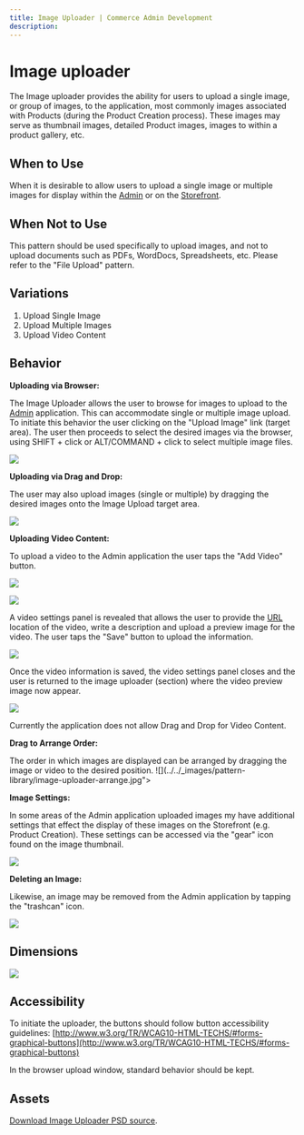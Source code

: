 ```yaml
---
title: Image Uploader | Commerce Admin Development
description: 
---
```


# Image uploader

The Image uploader provides the ability for users to upload a single image, or group of images, to the application, most commonly images associated with Products (during the Product Creation process). These images may serve as thumbnail images, detailed Product images, images to within a product gallery, etc.

## When to Use

When it is desirable to allow users to upload a single image or multiple images for display within the [Admin](https://glossary.magento.com/magento-admin) or on the [Storefront](https://glossary.magento.com/storefront).

## When Not to Use

This pattern should be used specifically to upload images, and not to upload documents such as PDFs, WordDocs, Spreadsheets, etc. Please refer to the "File Upload" pattern.

## Variations

1. Upload Single Image
1. Upload Multiple Images
1. Upload Video Content

## Behavior

**Uploading via Browser:**

The Image Uploader allows the user to browse for images to upload to the [Admin](https://glossary.magento.com/admin) application. This can accommodate single or multiple image upload. To initiate this behavior the user clicking on the "Upload Image" link (target area). The user then proceeds to select the desired images via the browser, using SHIFT + click or ALT/COMMAND + click to select multiple image files.

![](../../_images/pattern-library/image-uploader-browse.jpg)

**Uploading via Drag and Drop:**

The user may also upload images (single or multiple) by dragging the desired images onto the Image Upload target area.

![](../../_images/pattern-library/image-uploader-drag.jpg)

**Uploading Video Content:**

To upload a video to the Admin application the user taps the "Add Video" button.

![](../../_images/pattern-library/image-uploader-video-button.jpg)

![](../../_images/pattern-library/image-uploader-video-uploaded.jpg)

A video settings panel is revealed that allows the user to provide the [URL](https://glossary.magento.com/url) location of the video, write a description and upload a preview image for the video. The user taps the "Save" button to upload the information.

![](../../_images/pattern-library/image-uploader-video-panel.jpg)

Once the video information is saved, the video settings panel closes and the user is returned to the image uploader (section) where the video preview image now appear.

![](../../_images/pattern-library/image-uploader-video-panel.jpg)

<InlineAlert variant="info" />

Currently the application does not allow Drag and Drop for Video Content.

**Drag to Arrange Order:**

The order in which images are displayed can be arranged by dragging the image or video to the desired position.
![](../../_images/pattern-library/image-uploader-arrange.jpg">

**Image Settings:**

In some areas of the Admin application uploaded images my have additional settings that effect the display of these images on the Storefront (e.g. Product Creation). These settings can be accessed via the "gear" icon found on the image thumbnail.

![](../../_images/pattern-library/image-uploader-settings.jpg)

**Deleting an Image:**

Likewise, an image may be removed from the Admin application by tapping the "trashcan" icon.

![](../../_images/pattern-library/image-uploader-delete.jpg)

## Dimensions

![](../../_images/pattern-library/multi-image-uploader-style.jpg)

## Accessibility

To initiate the uploader, the buttons should follow button accessibility guidelines: [http://www.w3.org/TR/WCAG10-HTML-TECHS/#forms-graphical-buttons](http://www.w3.org/TR/WCAG10-HTML-TECHS/#forms-graphical-buttons)

In the browser upload window, standard behavior should be kept.

## Assets

[Download Image Uploader PSD source](https://devdocs.magento.com/download/Image_Video_Uploader.psd).
